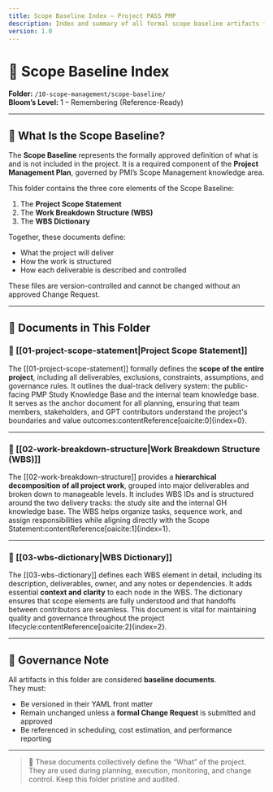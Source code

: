 ```yaml
---
title: Scope Baseline Index – Project PASS PMP
description: Index and summary of all formal scope baseline artifacts for Project PASS PMP.
version: 1.0
---
```


# 📘 Scope Baseline Index  
**Folder:** `/10-scope-management/scope-baseline/`  
**Bloom’s Level:** 1 – Remembering (Reference-Ready)

---

## 📎 What Is the Scope Baseline?

The **Scope Baseline** represents the formally approved definition of what is and is not included in the project. It is a required component of the **Project Management Plan**, governed by PMI’s Scope Management knowledge area.

This folder contains the three core elements of the Scope Baseline:
1. The **Project Scope Statement**
2. The **Work Breakdown Structure (WBS)**
3. The **WBS Dictionary**

Together, these documents define:
- What the project will deliver
- How the work is structured
- How each deliverable is described and controlled

These files are version-controlled and cannot be changed without an approved Change Request.

---

## 📂 Documents in This Folder

### 📄 [[01-project-scope-statement|Project Scope Statement]]

The [[01-project-scope-statement]] formally defines the **scope of the entire project**, including all deliverables, exclusions, constraints, assumptions, and governance rules. It outlines the dual-track delivery system: the public-facing PMP Study Knowledge Base and the internal team knowledge base. It serves as the anchor document for all planning, ensuring that team members, stakeholders, and GPT contributors understand the project's boundaries and value outcomes:contentReference[oaicite:0]{index=0}.

---

### 📄 [[02-work-breakdown-structure|Work Breakdown Structure (WBS)]]

The [[02-work-breakdown-structure]] provides a **hierarchical decomposition of all project work**, grouped into major deliverables and broken down to manageable levels. It includes WBS IDs and is structured around the two delivery tracks: the study site and the internal GH knowledge base. The WBS helps organize tasks, sequence work, and assign responsibilities while aligning directly with the Scope Statement:contentReference[oaicite:1]{index=1}.

---

### 📄 [[03-wbs-dictionary|WBS Dictionary]]

The [[03-wbs-dictionary]] defines each WBS element in detail, including its description, deliverables, owner, and any notes or dependencies. It adds essential **context and clarity** to each node in the WBS. The dictionary ensures that scope elements are fully understood and that handoffs between contributors are seamless. This document is vital for maintaining quality and governance throughout the project lifecycle:contentReference[oaicite:2]{index=2}.

---

## 📌 Governance Note

All artifacts in this folder are considered **baseline documents**.  
They must:
- Be versioned in their YAML front matter
- Remain unchanged unless a **formal Change Request** is submitted and approved
- Be referenced in scheduling, cost estimation, and performance reporting

---

> 🧠 These documents collectively define the “What” of the project. They are used during planning, execution, monitoring, and change control. Keep this folder pristine and audited.

